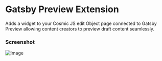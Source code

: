 # Gatsby Preview Extension
Adds a widget to your Cosmic JS edit Object page connected to Gatsby Preview allowing content creators to preview draft content seamlessly.

### Screenshot
![Image](https://cosmic-s3.imgix.net/ab5b03b0-dbab-11e9-ba30-c7b2db93e684-preview.jpg)

